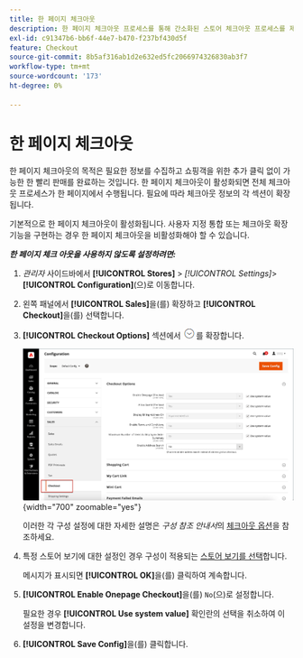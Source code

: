 ```yaml
---
title: 한 페이지 체크아웃
description: 한 페이지 체크아웃 프로세스를 통해 간소화된 스토어 체크아웃 프로세스를 제공하는 방법에 대해 알아봅니다.
exl-id: c91347b6-bb6f-44e7-b470-f237bf430d5f
feature: Checkout
source-git-commit: 8b5af316ab1d2e632ed5fc2066974326830ab3f7
workflow-type: tm+mt
source-wordcount: '173'
ht-degree: 0%

---
```


# 한 페이지 체크아웃

한 페이지 체크아웃의 목적은 필요한 정보를 수집하고 쇼핑객을 위한 추가 클릭 없이 가능한 한 빨리 판매를 완료하는 것입니다. 한 페이지 체크아웃이 활성화되면 전체 체크아웃 프로세스가 한 페이지에서 수행됩니다. 필요에 따라 체크아웃 정보의 각 섹션이 확장됩니다.

기본적으로 한 페이지 체크아웃이 활성화됩니다. 사용자 지정 통합 또는 체크아웃 확장 기능을 구현하는 경우 한 페이지 체크아웃을 비활성화해야 할 수 있습니다.

**_한 페이지 체크 아웃을 사용하지 않도록 설정하려면:_**

1. _관리자_ 사이드바에서 **[!UICONTROL Stores]** > _[!UICONTROL Settings]_>**[!UICONTROL Configuration]**(으)로 이동합니다.

1. 왼쪽 패널에서 **[!UICONTROL Sales]**&#x200B;을(를) 확장하고 **[!UICONTROL Checkout]**&#x200B;을(를) 선택합니다.

1. **[!UICONTROL Checkout Options]** 섹션에서 ![확장 선택기](../assets/icon-display-expand.png)를 확장합니다.

   ![구성 - 체크아웃 옵션](./assets/checkout-checkout-options.png){width="700" zoomable="yes"}

   이러한 각 구성 설정에 대한 자세한 설명은 _구성 참조 안내서_&#x200B;의 [체크아웃 옵션](../configuration-reference/sales/checkout.md#checkout-options)을 참조하세요.

1. 특정 스토어 보기에 대한 설정인 경우 구성이 적용되는 [스토어 보기를 선택](../configuration-reference/scope-change.md#set-the-scope)합니다.

   메시지가 표시되면 **[!UICONTROL OK]**&#x200B;을(를) 클릭하여 계속합니다.

1. **[!UICONTROL Enable Onepage Checkout]**&#x200B;을(를) `No`(으)로 설정합니다.

   필요한 경우 **[!UICONTROL Use system value]** 확인란의 선택을 취소하여 이 설정을 변경합니다.

1. **[!UICONTROL Save Config]**&#x200B;을(를) 클릭합니다.
